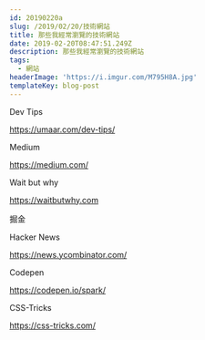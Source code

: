 ```yaml
---
id: 20190220a
slug: /2019/02/20/技術網站
title: 那些我經常瀏覽的技術網站
date: 2019-02-20T08:47:51.249Z
description: 那些我經常瀏覽的技術網站
tags:
  - 網站
headerImage: 'https://i.imgur.com/M795H8A.jpg'
templateKey: blog-post
---
```

Dev Tips

https://umaar.com/dev-tips/

Medium

https://medium.com/

Wait but why

https://waitbutwhy.com

掘金

Hacker News

https://news.ycombinator.com/

Codepen

https://codepen.io/spark/

CSS-Tricks

https://css-tricks.com/
